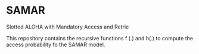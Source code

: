 # SAMAR
Slotted ALOHA with Mandatory Access and Retrie

This repository contains the recursive functions f (.) and h(.) to compute the access probability fo the SAMAR model.

